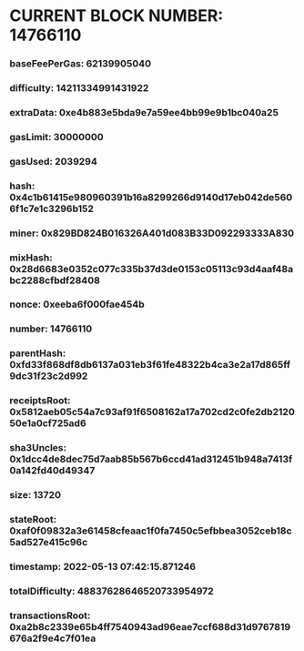 # CURRENT BLOCK NUMBER: 14766110

### baseFeePerGas: 62139905040
### difficulty: 14211334991431922
### extraData: 0xe4b883e5bda9e7a59ee4bb99e9b1bc040a25
### gasLimit: 30000000
### gasUsed: 2039294
### hash: 0x4c1b61415e980960391b16a8299266d9140d17eb042de5606f1c7e1c3296b152
### miner: 0x829BD824B016326A401d083B33D092293333A830
### mixHash: 0x28d6683e0352c077c335b37d3de0153c05113c93d4aaf48abc2288cfbdf28408
### nonce: 0xeeba6f000fae454b
### number: 14766110
### parentHash: 0xfd33f868df8db6137a031eb3f61fe48322b4ca3e2a17d865ff9dc31f23c2d992
### receiptsRoot: 0x5812aeb05c54a7c93af91f6508162a17a702cd2c0fe2db212050e1a0cf725ad6
### sha3Uncles: 0x1dcc4de8dec75d7aab85b567b6ccd41ad312451b948a7413f0a142fd40d49347
### size: 13720
### stateRoot: 0xaf0f09832a3e61458cfeaac1f0fa7450c5efbbea3052ceb18c5ad527e415c96c
### timestamp: 2022-05-13 07:42:15.871246
### totalDifficulty: 48837628646520733954972
### transactionsRoot: 0xa2b8c2339e65b4ff7540943ad96eae7ccf688d31d9767819676a2f9e4c7f01ea
